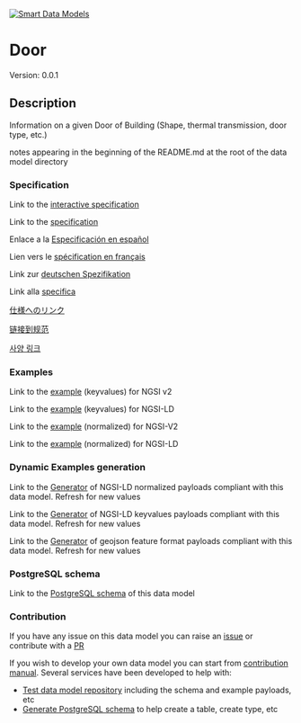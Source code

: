 [![Smart Data Models](https://smartdatamodels.org/wp-content/uploads/2022/01/SmartDataModels_logo.png "Logo")](https://smartdatamodels.org)
# Door
Version: 0.0.1

## Description 

Information on a given Door of Building (Shape, thermal transmission, door type, etc.)

notes appearing in the beginning of the README.md at the root of the data model directory
### Specification

Link to the [interactive specification](https://swagger.lab.fiware.org/?url=https://smart-data-models.github.io/dataModel.ZEB/Door/swagger.yaml)

Link to the [specification](https://github.com/smart-data-models/dataModel.ZEB/blob/master/Door/doc/spec.md)

Enlace a la [Especificación en español](https://github.com/smart-data-models/dataModel.ZEB/blob/master/Door/doc/spec_ES.md)

Lien vers le [spécification en français](https://github.com/smart-data-models/dataModel.ZEB/blob/master/Door/doc/spec_FR.md)

Link zur [deutschen Spezifikation](https://github.com/smart-data-models/dataModel.ZEB/blob/master/Door/doc/spec_DE.md)

Link alla [specifica](https://github.com/smart-data-models/dataModel.ZEB/blob/master/Door/doc/spec_IT.md)

[仕様へのリンク](https://github.com/smart-data-models/dataModel.ZEB/blob/master/Door/doc/spec_JA.md)

[链接到规范](https://github.com/smart-data-models/dataModel.ZEB/blob/master/Door/doc/spec_ZH.md)

[사양 링크](https://github.com/smart-data-models/dataModel.ZEB/blob/master/Door/doc/spec_KO.md)
### Examples

Link to the [example](https://smart-data-models.github.io/dataModel.ZEB/Door/examples/example.json) (keyvalues) for NGSI v2

Link to the [example](https://smart-data-models.github.io/dataModel.ZEB/Door/examples/example.jsonld) (keyvalues) for NGSI-LD

Link to the [example](https://smart-data-models.github.io/dataModel.ZEB/Door/examples/example-normalized.json) (normalized) for NGSI-V2

Link to the [example](https://smart-data-models.github.io/dataModel.ZEB/Door/examples/example-normalized.jsonld) (normalized) for NGSI-LD
### Dynamic Examples generation

Link to the [Generator](https://smartdatamodels.org/extra/ngsi-ld_generator.php?schemaUrl=https://raw.githubusercontent.com/smart-data-models/dataModel.ZEB/master/Door/schema.json&email=info@smartdatamodels.org) of NGSI-LD normalized payloads compliant with this data model. Refresh for new values

Link to the [Generator](https://smartdatamodels.org/extra/ngsi-ld_generator_keyvalues.php?schemaUrl=https://raw.githubusercontent.com/smart-data-models/dataModel.ZEB/master/Door/schema.json&email=info@smartdatamodels.org) of NGSI-LD keyvalues payloads compliant with this data model. Refresh for new values

Link to the [Generator](https://smartdatamodels.org/extra/geojson_features_generator.php?schemaUrl=https://raw.githubusercontent.com/smart-data-models/dataModel.ZEB/master/Door/schema.json&email=info@smartdatamodels.org) of geojson feature format payloads compliant with this data model. Refresh for new values
### PostgreSQL schema

Link to the [PostgreSQL schema](https://github.com/smart-data-models/dataModel.ZEB/blob/master/Door/schema.sql) of this data model
### Contribution

 If you have any issue on this data model you can raise an [issue](https://github.com/smart-data-models/dataModel.ZEB/issues)  or contribute with a [PR](https://github.com/smart-data-models/dataModel.ZEB/pulls)

 If you wish to develop your own data model you can start from [contribution manual](https://bit.ly/contribution_manual). Several services have been developed to help with: 
 - [Test data model repository](https://smartdatamodels.org/index.php/data-models-contribution-api/) including the schema and example payloads, etc
 - [Generate PostgreSQL schema](https://smartdatamodels.org/index.php/sql-service/) to help create a table, create type, etc